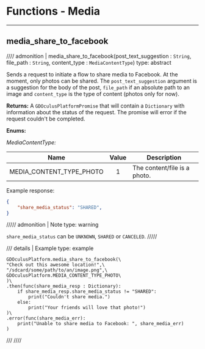 # Functions - Media

------

## media_share_to_facebook
//// admonition | media_share_to_facebook(post_text_suggestion : `String`, file_path : `String`, content_type : `MediaContentType`)
    type: abstract

Sends a request to initiate a flow to share media to Facebook. At the moment, only photos can be shared. The `post_text_suggestion` argument is a suggestion for the body of the post, `file_path` if an absolute path to an image and `content_type` is the type of content (photos only for now).

**Returns:** A `GDOculusPlatformPromise` that will contain a `Dictionary` with information about the status of the request. The promise will error if the request couldn't be completed.

**Enums:**

*MediaContentType:*

| Name                     |  Value  | Description                  |
|--------------------------|:-------:|------------------------------|
| MEDIA_CONTENT_TYPE_PHOTO |    1    | The content/file is a photo. |

Example response:
``` json linenums="1"
{
    "share_media_status": "SHARED",
}
```

///// admonition | Note
    type: warning

`share_media_status` can be `UNKNOWN`, `SHARED` or `CANCELED`.
/////

/// details | Example
    type: example
``` gdscript linenums="1"
GDOculusPlatform.media_share_to_facebook(\
"Check out this awesome location!",\
"/sdcard/some/path/to/an/image.png",\
GDOculusPlatform.MEDIA_CONTENT_TYPE_PHOTO\
)\
.then(func(share_media_resp : Dictionary):
    if share_media_resp.share_media_status != "SHARED":
        print("Couldn't share media.")
    else:
        print("Your friends will love that photo!")
)\
.error(func(share_media_err):
    print("Unable to share media to Facebook: ", share_media_err)
)
```
///
////
